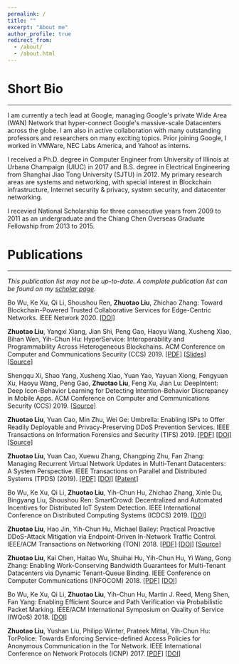 ```yaml
---
permalink: /
title: ""
excerpt: "About me"
author_profile: true
redirect_from: 
  - /about/
  - /about.html
---
```


# Short Bio

---

I am currently a tech lead at Google, managing Google's private Wide Area (WAN) Network that hyper-connect Google's massive-scale Datacenters across the globe. I am also in active collaboration with many outstanding professors and researchers on many exciting topics. Prior joining Google, I worked in VMWare, NEC Labs America, and Yahoo! as interns. 

I received a Ph.D. degree in Computer Engineer from University of Illinois at Urbana Champaign (UIUC) in 2017 and B.S. degree in Electrical Engineering from Shanghai Jiao Tong University (SJTU) in 2012. My primary research areas are systems and networking, with special interest in Blockchain infrastructure, Internet security & privacy, system security, and datacenter networking. 

I recevied National Scholarship for three consecutive years from 2009 to 2011 as an undergraduate and the Chiang Chen Overseas Graduate Fellowship from 2013 to 2015.

# Publications

---

*This publication list may not be up-to-date. A complete publication list can be found on my [scholar page](https://scholar.google.com/citations?user=F8gi4rcAAAAJ&hl=en).* 

Bo Wu, Ke Xu, Qi Li, Shoushou Ren, **Zhuotao Liu**, Zhichao Zhang:
Toward Blockchain-Powered Trusted Collaborative Services for Edge-Centric Networks. IEEE Network 2020. [[DOI]](https://ieeexplore.ieee.org/document/9055734)

**Zhuotao Liu**, Yangxi Xiang, Jian Shi, Peng Gao, Haoyu Wang, Xusheng Xiao, Bihan Wen, Yih-Chun Hu:
HyperService: Interoperability and Programmability Across Heterogeneous Blockchains. ACM Conference on Computer and Communications Security (CCS) 2019. [[PDF]](https://eprint.iacr.org/2020/578.pdf) [[Slides]](https://zliuInspire.github.io/files/HyperServiceSlides.pdf) [[Source]](https://github.com/HyperService-Consortium) 

Shengqu Xi, Shao Yang, Xusheng Xiao, Yuan Yao, Yayuan Xiong, Fengyuan Xu, Haoyu Wang, Peng Gao, **Zhuotao Liu**, Feng Xu, Jian Lu: DeepIntent: Deep Icon-Behavior Learning for Detecting Intention-Behavior Discrepancy in Mobile Apps. ACM Conference on Computer and Communications Security (CCS) 2019. [[Source]](https://github.com/deepintent-ccs/DeepIntent/)

**Zhuotao Liu**, Yuan Cao, Min Zhu, Wei Ge:
Umbrella: Enabling ISPs to Offer Readily Deployable and Privacy-Preserving DDoS Prevention Services. IEEE Transactions on Information Forensics and Security (TIFS) 2019. [[PDF]](https://arxiv.org/abs/1903.07796) [[DOI]](https://ieeexplore.ieee.org/document/8466917) [[Source]](https://github.com/zliuInspire/MiddlePolice)

**Zhuotao Liu**, Yuan Cao, Xuewu Zhang, Changping Zhu, Fan Zhang:
Managing Recurrent Virtual Network Updates in Multi-Tenant Datacenters: A System Perspective. IEEE Transactions on Parallel and Distributed Systems (TPDS) (2019). [[PDF]](https://zliuInspire.github.io/files/OpReduce.pdf) [[DOI]](https://ieeexplore.ieee.org/document/8613794) [[Patent]](https://patents.google.com/patent/US9813301B2/en)

Bo Wu, Ke Xu, Qi Li, **Zhuotao Liu**, Yih-Chun Hu, Zhichao Zhang, Xinle Du, Bingyang Liu, Shoushou Ren:
SmartCrowd: Decentralized and Automated Incentives for Distributed IoT System Detection. IEEE International Conference on Distributed Computing Systems (ICDCS) 2019. [[DOI]](https://ieeexplore.ieee.org/document/8884853)

**Zhuotao Liu**, Hao Jin, Yih-Chun Hu, Michael Bailey:
Practical Proactive DDoS-Attack Mitigation via Endpoint-Driven In-Network Traffic Control. 
IEEE/ACM Transactions on Networking (TON) 2018. [[PDF]](https://zliuInspire.github.io/files/MiddlePoliceTon.pdf) [[DOI]](https://ieeexplore.ieee.org/document/8418343) [[Source]](https://github.com/zliuInspire/MiddlePolice)

**Zhuotao Liu**, Kai Chen, Haitao Wu, Shuihai Hu, Yih-Chun Hu, Yi Wang, Gong Zhang:
Enabling Work-Conserving Bandwidth Guarantees for Multi-Tenant Datacenters via Dynamic Tenant-Queue Binding.
IEEE Conference on Computer Communications (INFOCOM) 2018. [[PDF]](https://arxiv.org/abs/1712.06766) [[DOI]](https://ieeexplore.ieee.org/document/8486219)

Bo Wu, Ke Xu, Qi Li, **Zhuotao Liu**, Yih-Chun Hu, Martin J. Reed, Meng Shen, Fan Yang:
Enabling Efficient Source and Path Verification via Probabilistic Packet Marking.
IEEE/ACM International Symposium on Quality of Service (IWQoS) 2018. [[DOI]](https://ieeexplore.ieee.org/document/8624169)

**Zhuotao Liu**, Yushan Liu, Philipp Winter, Prateek Mittal, Yih-Chun Hu:
TorPolice: Towards Enforcing Service-defined Access Policies for Anonymous Communication in the Tor Network.
IEEE International Conference on Network Protocols (ICNP) 2017. [[PDF]](https://arxiv.org/abs/1708.08162) [[DOI]](https://ieeexplore.ieee.org/document/8117564)
